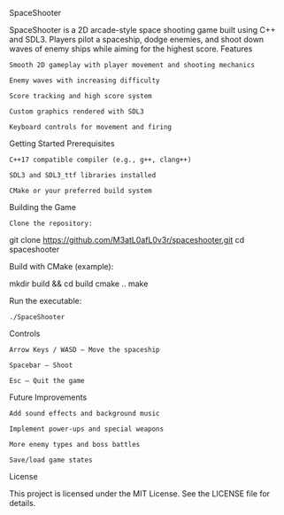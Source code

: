 SpaceShooter

SpaceShooter is a 2D arcade-style space shooting game built using C++ and SDL3. Players pilot a spaceship, dodge enemies, and shoot down waves of enemy ships while aiming for the highest score.
Features

    Smooth 2D gameplay with player movement and shooting mechanics

    Enemy waves with increasing difficulty

    Score tracking and high score system

    Custom graphics rendered with SDL3

    Keyboard controls for movement and firing

Getting Started
Prerequisites

    C++17 compatible compiler (e.g., g++, clang++)

    SDL3 and SDL3_ttf libraries installed

    CMake or your preferred build system

Building the Game

    Clone the repository:

git clone https://github.com/M3atL0afL0v3r/spaceshooter.git
cd spaceshooter

Build with CMake (example):

mkdir build && cd build
cmake ..
make

Run the executable:

    ./SpaceShooter

Controls

    Arrow Keys / WASD — Move the spaceship

    Spacebar — Shoot

    Esc — Quit the game

Future Improvements

    Add sound effects and background music

    Implement power-ups and special weapons

    More enemy types and boss battles

    Save/load game states

License

This project is licensed under the MIT License. See the LICENSE file for details.
